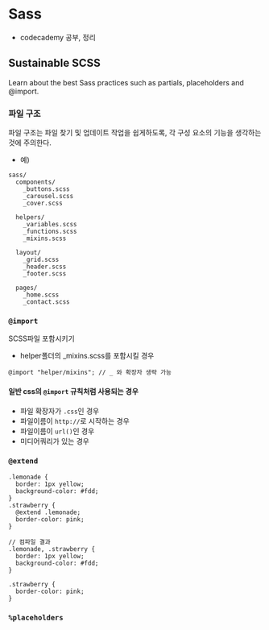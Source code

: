 # Sass
- codecademy 공부, 정리

## Sustainable SCSS
Learn about the best Sass practices such as partials, placeholders and @import.

### 파일 구조
파일 구조는 파일 찾기 및 업데이트 작업을 쉽게하도록, 각 구성 요소의 기능을 생각하는 것에 주의한다.

- 예) 
```
sass/
  components/
    _buttons.scss 
    _carousel.scss 
    _cover.scss     

  helpers/
    _variables.scss
    _functions.scss
    _mixins.scss

  layout/
    _grid.scss
    _header.scss
    _footer.scss

  pages/
    _home.scss
    _contact.scss
```

### `@import`
SCSS파일 포함시키기 

- helper폴더의 _mixins.scss를 포함시킬 경우 
```
@import "helper/mixins"; // _ 와 확장자 생략 가능 
```

#### 일반 css의 `@import` 규칙처럼 사용되는 경우 
- 파일 확장자가 `.css`인 경우
- 파일이름이 `http://`로 시작하는 경우
- 파일이름이 `url()`인 경우 
- 미디어쿼리가 있는 경우 

### `@extend`
```
.lemonade {
  border: 1px yellow;
  background-color: #fdd;
}
.strawberry {
  @extend .lemonade;
  border-color: pink;
}

// 컴파일 결과 
.lemonade, .strawberry {
  border: 1px yellow;
  background-color: #fdd;
}

.strawberry {
  border-color: pink;
}
```

### `%placeholders`